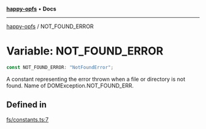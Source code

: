 [**happy-opfs**](../README.md) • **Docs**

***

[happy-opfs](../README.md) / NOT\_FOUND\_ERROR

# Variable: NOT\_FOUND\_ERROR

```ts
const NOT_FOUND_ERROR: "NotFoundError";
```

A constant representing the error thrown when a file or directory is not found.
Name of DOMException.NOT_FOUND_ERR.

## Defined in

[fs/constants.ts:7](https://github.com/JiangJie/happy-opfs/blob/7bfec3b71684ddcf0fe3092672c66c9664776bcc/src/fs/constants.ts#L7)
